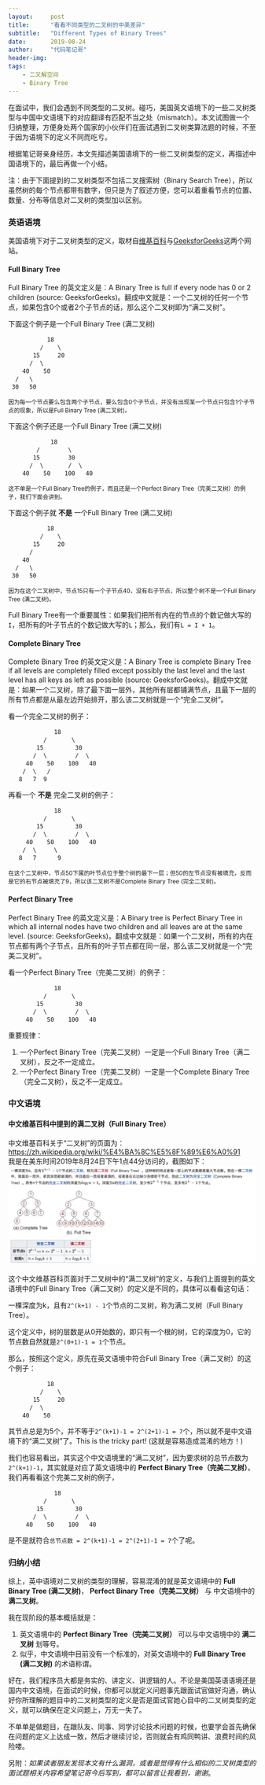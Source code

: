 ```yaml
---
layout:     post
title:      "看看不同类型的二叉树的中美差异"
subtitle:   "Different Types of Binary Trees"
date:       2019-08-24
author:     "代码笔记哥"
header-img:
tags:
    - 二叉解空间
    - Binary Tree
---
```


在面试中，我们会遇到不同类型的二叉树。碰巧，美国英文语境下的一些二叉树类型与中国中文语境下的对应翻译有匹配不当之处（mismatch）。本文试图做一个归纳整理，方便身处两个国家的小伙伴们在面试遇到二叉树类算法题的时候，不至于因为语境下的定义不同而吃亏。

根据笔记哥亲身经历，本文先描述美国语境下的一些二叉树类型的定义，再描述中国语境下的，最后再做一个小结。

注：由于下面提到的二叉树类型不包括二叉搜索树（Binary Search Tree），所以虽然树的每个节点都带有数字，但只是为了叙述方便，您可以着重看节点的位置、数量、分布等信息对二叉树的类型加以区别。

### 英语语境
美国语境下对于二叉树类型的定义，取材自[维基百科](https://en.wikipedia.org/wiki/Binary_tree)与[GeeksforGeeks](https://www.geeksforgeeks.org/binary-tree-set-3-types-of-binary-tree/)这两个网站。

#### Full Binary Tree
Full Binary Tree 的英文定义是：A Binary Tree is full if every node has 0 or 2 children (source: GeeksforGeeks)。翻成中文就是：一个二叉树的任何一个节点，如果包含0个或者2个子节点的话，那么这个二叉树即为“满二叉树”。

下面这个例子是一个Full Binary Tree (满二叉树)
```
           18
         /    \   
       15     20    
      /  \       
    40    50   
  /   \
 30   50
```
<small class="img-hint">因为每一个节点要么包含两个子节点，要么包含0个子节点，并没有出现某一个节点只包含1个子节点的现象，所以是Full Binary Tree (满二叉树)。</small>

下面这个例子还是一个Full Binary Tree (满二叉树)
```
            18
        /        \  
       15        30  
      /  \       /  \
    40    50    100   40
```
<small class="img-hint">这不单是一个Full Binary Tree的例子，而且还是一个Perfect Binary Tree（完美二叉树）的例子，我们下面会讲到。</small>

下面这个例子就 **不是** 一个Full Binary Tree (满二叉树)
```
           18
         /    \   
       15     20    
      /         
    40      
  /   \
 30   50
```
<small class="img-hint">因为在这个二叉树中，节点15只有一个子节点40，没有右子节点，所以整个树不是一个Full Binary Tree (满二叉树)。</small>

Full Binary Tree有一个重要属性：如果我们把所有内在的节点的个数记做大写的`I`，把所有的叶子节点的个数记做大写的`L`；那么，我们有`L = I + 1`。

#### Complete Binary Tree
Complete Binary Tree 的英文定义是：A Binary Tree is complete Binary Tree if all levels are completely filled except possibly the last level and the last level has all keys as left as possible (source: GeeksforGeeks)。翻成中文就是：如果一个二叉树，除了最下面一层外，其他所有层都铺满节点，且最下一层的所有节点都是从最左边开始排开，那么该二叉树就是一个“完全二叉树”。

看一个完全二叉树的例子：
```
             18
          /       \  
        15         30  
       /  \        /  \
     40    50    100   40
    /  \   /
   8   7  9
```

再看一个 **不是** 完全二叉树的例子：
```
             18
          /       \  
        15         30  
       /  \        /  \
     40    50    100   40
    /  \     \
   8   7      9
```
<small class="img-hint">在这个二叉树中，节点50下属的叶节点位于整个树的最下一层；但50的左节点没有被填充，反而是它的右节点被填充了9，所以该二叉树不是Complete Binary Tree (完全二叉树)。</small>

#### Perfect Binary Tree
Perfect Binary Tree 的英文定义是：A Binary tree is Perfect Binary Tree in which all internal nodes have two children and all leaves are at the same level. (source: GeeksforGeeks)。翻成中文就是：如果一个二叉树，所有的内在节点都有两个子节点，且所有的叶子节点都在同一层，那么该二叉树就是一个“完美二叉树”。

看一个Perfect Binary Tree（完美二叉树）的例子：
```
             18
          /       \  
        15         30  
       /  \        /  \
     40    50    100   40
```

重要规律：
1. 一个Perfect Binary Tree（完美二叉树）一定是一个Full Binary Tree（满二叉树），反之不一定成立。
2. 一个Perfect Binary Tree（完美二叉树）一定是一个Complete Binary Tree（完全二叉树），反之不一定成立。

### 中文语境

#### 中文维基百科中提到的满二叉树（Full Binary Tree）
中文维基百科关于“二叉树”的页面为：https://zh.wikipedia.org/wiki/%E4%BA%8C%E5%8F%89%E6%A0%91   
我是在美东时间2019年8月24日下午1点44分访问的，截图如下：
![oh-my-zsh](/img/in-post/20190824-types-of-binary-tree/chinese-wiki-binarytree.png)

这个中文维基百科页面对于二叉树中的“满二叉树”的定义，与我们上面提到的英文语境中的Full Binary Tree（满二叉树）的定义是不同的，具体可以看看这句话：

一棵深度为k，且有`2^(k+1) - 1`个节点的二叉树，称为满二叉树（Full Binary Tree）。

这个定义中，树的层数是从0开始数的，即只有一个根的树，它的深度为0，它的节点数自然就是`2^(0+1)-1 = 1`个节点。

那么，按照这个定义，原先在英文语境中符合Full Binary Tree（满二叉树）的这个例子：
```
           18
         /    \   
       15     20    
      /  \       
    40    50   
```
其节点总是为5个，并不等于`2^(k+1)-1 = 2^(2+1)-1 = 7`个，所以就不是中文语境下的“满二叉树”了。This is the tricky part! (这就是容易造成混淆的地方！)

我们也容易看出，其实这个中文语境里的“满二叉树”，因为要求树的总节点数为`2^(k+1)-1`，其实就是对应了英文语境中的 **Perfect Binary Tree（完美二叉树）**。 我们再看看这个完美二叉树的例子，
```
             18
          /       \  
        15         30  
       /  \        /  \
     40    50    100   40
```
是不是就符合`总节点数 = 2^(k+1)-1 = 2^(2+1)-1 = 7`个了呢。

### 归纳小结
综上，英中语境对二叉树的类型的理解，容易混淆的就是英文语境中的 **Full Binary Tree (满二叉树)**， **Perfect Binary Tree（完美二叉树）** 与 中文语境中的 **满二叉树**。  

我在现阶段的基本概括就是：
1. 英文语境中的 **Perfect Binary Tree（完美二叉树）** 可以与中文语境中的 **满二叉树** 划等号。
2. 似乎，中文语境中目前没有一个标准的，对英文语境中的 **Full Binary Tree (满二叉树)** 的术语称谓。

好在，我们程序员大都是务实的、讲定义、讲逻辑的人。不论是美国英语语境还是国内中文语境，在面试的时候，你都可以就定义问题事先跟面试官做好沟通，确认好你所理解的题目中的二叉树类型的定义是否是面试官她心目中的二叉树类型的定义，就可以确保在定义问题上，万无一失了。

不单单是做题目，在跟队友、同事、同学讨论技术问题的时候，也要学会首先确保在问题的定义上达成一致，然后才继续讨论，否则就会有鸡同鸭讲、浪费时间的风险喽。

另附：*如果读者朋友发现本文有什么漏洞，或者是觉得有什么相似的二叉树类型的面试题相关内容希望笔记哥今后写到，都可以留言让我看到，谢谢*。
